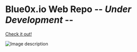 # Blue0x.io Web Repo -- ***Under Development*** --

[Check it out!](https://theblue0x.github.io/)

![Image description](https://i.imgur.com/keWgppA.png)



